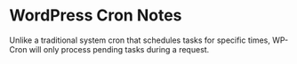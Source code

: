 # WordPress Cron Notes

Unlike a traditional system cron that schedules tasks for specific times, WP-Cron will only process pending tasks during a request.
